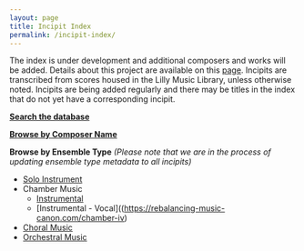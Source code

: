 ```yaml
---
layout: page
title: Incipit Index
permalink: /incipit-index/
---
```

The index is under development and additional composers and works will be added. Details about this project are available on this [page](https://annakijas1.github.io/rebalancing-music-canon/about/). Incipits are transcribed from scores housed in the Lilly Music Library, unless otherwise noted. Incipits are being added regularly and there may be titles in the index that do not yet have a corresponding incipit.

**[Search the database](https://rebalancing-music-canon.com/_pages/search/)**

**[Browse by Composer Name](https://rebalancing-music-canon.com/composer/)**

**Browse by Ensemble Type** *(Please note that we are in the process of updating ensemble type metadata to all incipits)*
* [Solo Instrument](https://rebalancing-music-canon.com/solo)
* Chamber Music
  * [Instrumental](https://rebalancing-music-canon.com/chamber-i)
  * [Instrumental - Vocal]((https://rebalancing-music-canon.com/chamber-iv)
* [Choral Music](https://rebalancing-music-canon.com/choral)
* [Orchestral Music](https://rebalancing-music-canon.com/orchestra)
